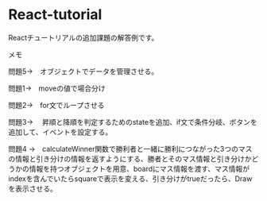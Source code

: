 # React-tutorial
Reactチュートリアルの追加課題の解答例です。

メモ

問題5→　オブジェクトでデータを管理させる。

問題1→　moveの値で場合分け

問題2→　for文でループさせる

問題3→　 昇順と降順を判定するためのstateを追加、if文で条件分岐、ボタンを追加して、イベントを設定する。

問題4
→　calculateWinner関数で勝利者と一緒に勝利につながった3つのマスの情報と引き分けの情報を返すようにする、勝者とそのマス情報と引き分けかどうかの情報を持つオブジェクトを用意、boardにマス情報を渡す、マス情報がindexを含んでいたらsquareで表示を変える、引き分けがtrueだったら、Drawを表示させる。
